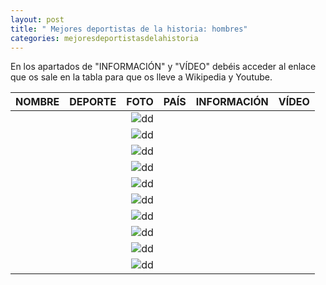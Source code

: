 ```yaml
---
layout: post
title: " Mejores deportistas de la historia: hombres"
categories: mejoresdeportistasdelahistoria
---
```


En los apartados de "INFORMACIÓN" y "VÍDEO" debéis acceder al enlace que os sale en la tabla para que os lleve a Wikipedia y Youtube.

|NOMBRE|DEPORTE|FOTO|PAÍS|INFORMACIÓN|VÍDEO|
|-----:|-----:|-----:|-----:|-----:|-----:|
|      |      |![dd]()|      |[]()|[]()|
|      |      |![dd]()|      |[]()|[]()|
|      |      |![dd]()|      |[]()|[]()|
|      |      |![dd]()|      |[]()|[]()|
|      |      |![dd]()|      |[]()|[]()|
|      |      |![dd]()|      |[]()|[]()|
|      |      |![dd]()|      |[]()|[]()|
|      |      |![dd]()|      |[]()|[]()|
|      |      |![dd]()|      |[]()|[]()|
|      |      |![dd]()|      |[]()|[]()|

